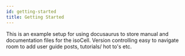 ```yaml
---
id: getting-started
title: Getting Started
---
```


This is an example setup for using docusaurus to store manual and documentation files for the isoCell.
Version controlling 
easy to navigate
room to add user guide posts, tutorials/ hot to's etc.